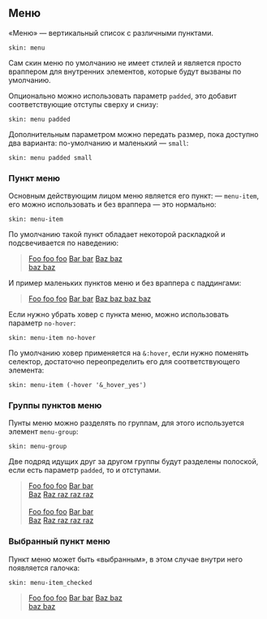 ---
---

## Меню

«Меню» — вертикальный список с различными пунктами. 

    skin: menu

Сам скин меню по умолчанию не имеет стилей и является просто враппером для внутренних элементов, которые будут вызваны по умолчанию.

Опционально можно использовать параметр `padded`, это добавит соответствующие отступы сверху и снизу:

    skin: menu padded

Дополнительным параметром можно передать размер, пока доступно два варианта: по-умолчанию и маленький — `small`:

    skin: menu padded small

### Пункт меню

Основным действующим лицом меню является его пункт: — `menu-item`, его можно использовать и без враппера — это нормально:

    skin: menu-item

По умолчанию такой пункт обладает некоторой раскладкой и подсвечивается по наведению:

> <div class="menu flying-isle" style="width: 200px;">
>     <a class="menu-item" href="#x">Foo foo foo</a>
>     <a class="menu-item" href="#x">Bar bar</a>
>     <a class="menu-item" href="#x">Baz baz baz baz</a>
> </div>
>
> <div class="example:menu-item"></div>

И пример маленьких пунктов меню и без враппера с паддингами:

> <div class="flying-isle" style="display: inline-block;">
>     <a class="small-menu-item" href="#x">Foo foo foo</a>
>     <a class="small-menu-item" href="#x">Bar bar</a>
>     <a class="small-menu-item" href="#x">Baz baz baz baz</a>
> </div>
>
> <div class="example:small-menu-item"></div>

Если нужно убрать ховер с пункта меню, можно использовать параметр `no-hover`:

    skin: menu-item no-hover

По умолчанию ховер применяется на `&:hover`, если нужно поменять селектор, достаточно переопределить его для соответствующего элемента:

    skin: menu-item (-hover '&_hover_yes')

### Группы пунктов меню

Пунты меню можно разделять по группам, для этого используется элемент `menu-group`:

    skin: menu-group

Две подряд идущих друг за другом группы будут разделены полоской, если есть параметр `padded`, то и отступами.

> <div class="menu flying-isle" style="width: 200px;">
>     <div class="menu-group">
>         <a class="menu-item" href="#x">Foo foo foo</a>
>         <a class="menu-item" href="#x">Bar bar</a>
>     </div>
>     <div class="menu-group">
>         <a class="menu-item" href="#x">Baz</a>
>         <a class="menu-item" href="#x">Raz raz raz raz</a>
>     </div>
> </div>
> 
> <br/>
> 
> <div class="flying-isle" style="display: inline-block;">
>     <div class="small-menu-group">
>         <a class="small-menu-item" href="#x">Foo foo foo</a>
>         <a class="small-menu-item" href="#x">Bar bar</a>
>     </div>
>     <div class="small-menu-group">
>         <a class="small-menu-item" href="#x">Baz</a>
>         <a class="small-menu-item" href="#x">Raz raz raz raz</a>
>     </div>
> </div>
>
> <div class="example:menu-group"></div>

### Выбранный пункт меню

Пункт меню может быть «выбранным», в этом случае внутри него появляется галочка:

    skin: menu-item_checked

> <div class="menu flying-isle" style="width: 200px;">
>     <a class="menu-item" href="#x">Foo foo foo</a>
>     <a class="menu-item is-checked" href="#x">Bar bar</a>
>     <a class="menu-item" href="#x">Baz baz baz baz</a>
> </div>
>
> <div class="example:menu-item_checked"></div>
